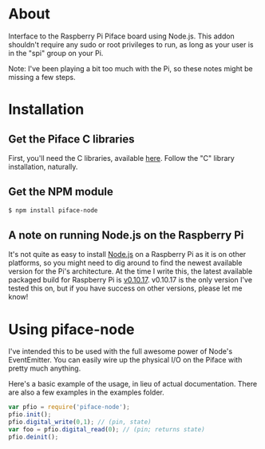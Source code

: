 About
=====
Interface to the Raspberry Pi Piface board using Node.js.  This addon shouldn't require any sudo or root privileges to run, as long as your user is in the "spi" group on your Pi.

Note: I've been playing a bit too much with the Pi, so these notes might be missing a few steps.

Installation
============

Get the Piface C libraries
--------------------------
First, you'll need the C libraries, available [here](https://github.com/thomasmacpherson/piface).  Follow the "C" library installation, naturally.

Get the NPM module
------------------
```bash
$ npm install piface-node
```

A note on running Node.js on the Raspberry Pi
---------------------------------------------
It's not quite as easy to install [Node.js](http://nodejs.org/) on a Raspberry Pi as it is on other platforms, so you might need to dig around to find the newest available version for the Pi's architecture.  At the time I write this, the latest available packaged build for Raspberry Pi is [v0.10.17](http://nodejs.org/dist/v0.10.17/node-v0.10.17-linux-arm-pi.tar.gz).  v0.10.17 is the only version I've tested this on, but if you have success on other versions, please let me know!

Using piface-node
=================
I've intended this to be used with the full awesome power of Node's EventEmitter.  You can easily wire up the physical I/O on the Piface with pretty much anything.

Here's a basic example of the usage, in lieu of actual documentation.  There are also a few examples in the examples folder.

```js
var pfio = require('piface-node');
pfio.init();
pfio.digital_write(0,1); // (pin, state)
var foo = pfio.digital_read(0); // (pin; returns state)
pfio.deinit();
```
